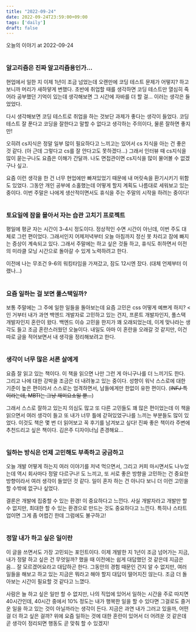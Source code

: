 ```yaml
---
title: "2022-09-24"
date: 2022-09-24T23:59:00+09:00
tags: ['daily']
draft: false
---
```

오늘의 이야기 at 2022-09-24
<!--more--> 

#
### 알고리즘은 진짜 알고리즘용인가...
현업에서 일한 지 이제 1년이 조금 넘었는데 오랜만에 코딩 테스트 문제가 어떻지? 하고 보니까 머리가 새하얗게 변했다. 
초반에 취업할 때를 생각하면 코딩 테스트만 열심히 죽어라 공부했던 기억이 있는데 생각해보면 그 시간에 자바를 더 할 걸... 이러는 생각은 들었었다.

다시 생각해보면 코딩 테스트로 취업을 하는 것보단 과제가 좋다는 생각이 들었다. 
코딩테스트 잘 푼다고 코딩을 잘한다고 말할 수 없다고 생각하는 주의이다, 물론 잘하면 좋지만!

오히려 cs지식은 정말 일부 많이 필요하다고 느끼고는 있어서 cs 지식을 아는 건 좋은 것 같다. (아 근데 그렇다고 cs를 잘 안다고도 못하겠다...) 
그래서 인터뷰 때 cs지식을 많이 묻는구나도 요즘은 이해가 간달까. 
나도 면접관이면 cs지식을 많이 물어볼 수 없겠구나 싶고.

요즘 이런 생각을 한 건 너무 현업에만 빠져있었기 때문에 내 머릿속을 환기시키기 위함도 있었다. 
그동안 개인 공부에 소홀했는데 어떻게 할지 계획도 나름대로 세워보고 있는 중이다. 
이번 주말은 나에게 생산적이면서도 휴식을 주는 주말의 시작을 하려는 중이다!


#
### 토요일에 잠을 몰아서 자는 습관 고치기 프로젝트
평일에 평균 자는 시간이 3-4시 정도이다. 
정상적인 수면 시간이 아닌데, 이번 주도 대체로 그런 편이었다. 
그래서인지 어제저녁부터 오늘 아침까지 정신 못 차리고 잠에 빠지는 증상이 계속되고 있다. 
그래서 주말에는 하고 싶은 것들 하고, 휴식도 취하면서 이전의 미라클 모닝 시간으로 돌아갈 수 있게 노력하려고 한다. 

이전에 나는 무조건 9-6의 워킹타임을 가져갔고, 잠도 12시엔 잤다. (대체 언제부터 이랬나...)


#
### 요즘 일하는 걸 보면 풀스택일까?
보통 주말에는 그 주에 일한 일들을 돌아보는데 요즘 고민은 css 어떻게 예쁘게 하지? <인 거부터 내가 과연 백엔드 개발자로 고민하고 있는 건지, 프론트 개발자인지, 풀스택 개발자인지 혼란이 왔다. 
백엔드 이슈 고민을 한지가 꽤 오래되었는데, 이게 맞나라는 생각도 들고 조금 혼란스러웠던 오늘이다. 
내일도 아마 이 혼란을 오래갈 것 같지만, 이건 따로 글을 적어보면서 내 생각을 정리해보려고 한다.


#
### 생각이 너무 많은 서른 살에게
요즘 잘 읽고 있는 책이다. 
이 책을 읽으면 나만 그런 게 아니구나를 더 느끼기도 한다.
그리고 나에 대한 강박을 조금은 더 내려놓고 있는 중이다. 
성향이 워낙 스스로에 대한 기준이 높은 편이라서 스스로는 엄격하면서, 남들에게만 한없이 유한 편이다. (~~INFJ 특이라는데, MBTI는 그냥 재미요소일 뿐...~~)

그래서 스스로 잘하고 있는지 의심도 많고 또 다른 고민들도 꽤 많은 편이었는데 이 책을 읽으면서 여러 생각이 들고 또 내가 너무 틀에 갇혀있었구나를 느끼는 부분들도 많이 있었다. 
이것도 책은 몇 번 더 읽어보고 꼭 후기를 남겨보고 싶다! 
진짜 좋은 책이라 주변에 추천드리고 싶은 책이다. 
김은주 디자이너님 존경해요...


#
### 일하는 방식은 언제 고민해도 부족하고 궁금하고
오늘 개발 어떻게 하는지 여러 이야기를 저녁 먹으면서, 그리고 커피 마시면서도 나누었는데 역시 회사마다 정말 다르구나! 도 느끼고, 또 서로 좋은 방향을 고민하는 건 중요한 방향이라서 여러 생각이 들었던 것 같다. 
일이 혼자 하는 건 아니다 보니 더 이런 고민을 할 수밖에 없구나 싶었다.

결론은 개발에 집중할 수 있는 환경! 이 중요하다고 느낀다. 
사실 개발자라고 개발만 할 수 없지만, 최대한 할 수 있는 환경으로 만드는 것도 중요하다고 느낀다. 
특히나 스타트업이면 그게 좀 어렵긴 한데 그럼에도 불구하고!


#
### 정말 내가 하고 싶은 일이란
이 글을 쓰면서도 가장 고민되는 포인트이다. 
이제 개발한 지 1년이 조금 넘어가는 지금, 내가 정말 하고 싶은 건 무엇일까? 했을 때 이전에는 쉽게 대답했던 것 같은데 지금은 음... 잘 모르겠어요라고 대답하곤 한다. 
그동안의 경험 때문인 건지 알 수 없지만, 여러 일들을 해보고 하고 있는 지금은 뭐라고 해야 할지 대답이 떨어지진 않는다. 
조금 더 돌아보는 시간이 필요할 것 같다고 느꼈다.

사람은 늘 하고 싶은 일만 할 수 없지만, 나의 직업에 있어서 일하는 시간을 주로 따지면 40시간인데, 40시간 중에서 10% 정도는 내가 행복한 일을 할 수 있다면 그걸로도 즐거운 일을 하고 있는 것이 아닐까라는 생각이 든다.
지금은 과연 내가 그러고 있을까, 어떤 걸 더 하고 싶은 걸까? 위에 요즘 일하는 것에 대한 혼란이 있어서 더 어려운 것 같은데 곧 생각이 정리되면 행동도 곧 맞춰 할 수 있겠지!


